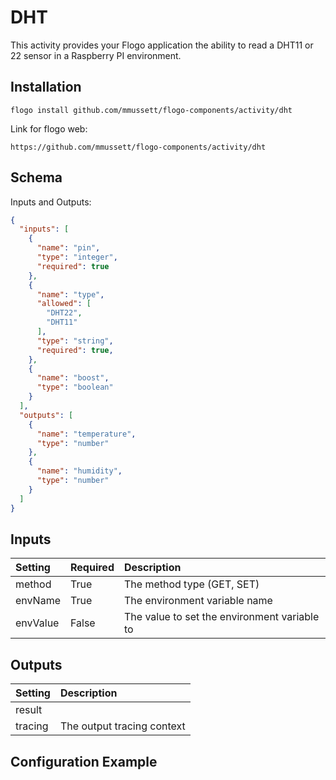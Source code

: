 # DHT
This activity provides your Flogo application the ability to read a DHT11 or 22 sensor in a Raspberry PI environment.
## Installation

```
flogo install github.com/mmussett/flogo-components/activity/dht
```

Link for flogo web:

```
https://github.com/mmussett/flogo-components/activity/dht
```


## Schema
Inputs and Outputs:

```json
{
  "inputs": [
    {
      "name": "pin",
      "type": "integer",
      "required": true
    },
    {
      "name": "type",
      "allowed": [
        "DHT22",
        "DHT11"
      ],
      "type": "string",
      "required": true,
    },
    {
      "name": "boost",
      "type": "boolean"
    }
  ],
  "outputs": [
    {
      "name": "temperature",
      "type": "number"
    },
    {
      "name": "humidity",
      "type": "number"
    }
  ]
}

```

## Inputs
| Setting     | Required | Description    |
|:------------|:---------|:---------------|
| method     | True | The method type (GET, SET) |
| envName    | True | The environment variable name |
| envValue     | False | The value to set the environment variable to |

## Outputs
| Setting     | Description    |
|:------------|:---------------|
| result |
| tracing     | The output tracing context |

## Configuration Example
```json
```
